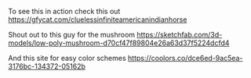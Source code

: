 To see this in action check this out
https://gfycat.com/cluelessinfiniteamericanindianhorse

Shout out to this guy for the mushroom
https://sketchfab.com/3d-models/low-poly-mushroom-d70cf47f89804e26a63d37f5224dcfd4

And this site for easy color schemes
https://coolors.co/dce6ed-9ac5ea-3176bc-134372-05162b

